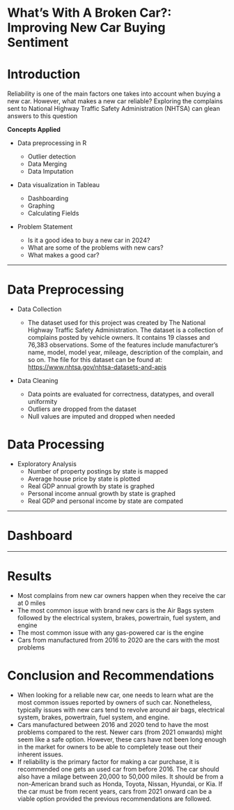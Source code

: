 # What’s With A Broken Car?: Improving New Car Buying Sentiment  

# Introduction
Reliability is one of the main factors one takes into account when buying a new car. However, what makes a new car reliable? Exploring the complains sent to National Highway Traffic Safety Administration (NHTSA) can glean answers to this question

**Concepts Applied**
- Data preprocessing in R
  - Outlier detection
  - Data Merging
  - Data Imputation
    
- Data visualization in Tableau
  - Dashboarding
  - Graphing
  - Calculating Fields
    
- Problem Statement
  - Is it a good idea to buy a new car in 2024?
  - What are some of the problems with new cars?
  - What makes a good car?

----
# Data Preprocessing 
- Data Collection
  - The dataset used for this project was created by The National Highway Traffic Safety Administration. The dataset is a collection of complains posted by vehicle owners. It contains 19 classes and 76,383 observations. Some of the features include manufacturer’s name, model, model year, mileage, description of the complain, and so on. The file for this dataset can be found at: https://www.nhtsa.gov/nhtsa-datasets-and-apis

- Data Cleaning
  - Data points are evaluated for correctness, datatypes, and overall uniformity
  - Outliers are dropped from the dataset
  - Null values are imputed and dropped when needed

# Data Processing
- Exploratory Analysis
  - Number of property postings by state is mapped 
  - Average house price by state is plotted
  - Real GDP annual growth by state is graphed
  - Personal income annual growth by state is graphed
  - Real GDP and personal income by state are compated

----
# Dashboard

----
# Results
- Most complains from new car owners happen when they receive the car at 0 miles
- The most common issue with brand new cars is the Air Bags system followed by the electrical system, brakes, powertrain, fuel system, and engine
- The most common issue with any gas-powered car is the engine 
- Cars from manufactured from 2016 to 2020 are the cars with the most problems

# Conclusion and Recommendations
- When looking for a reliable new car, one needs to learn what are the most common issues reported by owners of such car. Nonetheless, typically issues with new cars tend to revolve around air bags, electrical system, brakes, powertrain, fuel system, and engine.
- Cars manufactured between 2016 and 2020 tend to have the most problems compared to the rest. Newer cars (from 2021 onwards) might seem like a safe option. However, these cars have not been long enough in the market for owners to be able to completely tease out their inherent issues.
- If reliability is the primary factor for making a car purchase, it is recommended one gets an used car from before 2016. The car should also have a milage between 20,000 to 50,000 miles. It should be from a non-American brand such as Honda, Toyota, Nissan, Hyundai, or Kia. If the car must be from recent years, cars from 2021 onward can be a viable option provided the previous recommendations are followed. 

